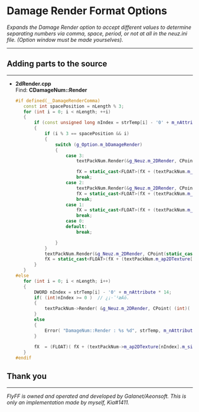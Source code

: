 # Damage Render Format Options  
_Expands the Damage Render option to accept different values to determine separating numbers via comma, space, period, or not at all in the neuz.ini file. (Option window must be made yourselves)._

---
## Adding parts to the source
---
   - **2dRender.cpp**  
     Find: **CDamageNum::Render**
	 
	 ```CPP	
	 #if defined(__DamageRenderComma)
		const int spacePosition = nLength % 3;
		for (int i = 0; i < nLength; ++i)
		{
			if (const unsigned long nIndex = strTemp[i] - '0' + m_nAttribute * 12; static_cast<int>(nIndex) >= 0)
			{
				if (i % 3 == spacePosition && i)
				{
					switch (g_Option.m_bDamageRender)
					{
						case 3:
							textPackNum.Render(&g_Neuz.m_2DRender, CPoint(static_cast<int>(fX), static_cast<int>(fY)), m_nAttribute * 16 + 11, static_cast<DWORD>(nAlpha), fScaleX, fScaleY);

							fX = static_cast<FLOAT>(fX + (textPackNum.m_ap2DTexture[m_nAttribute * 12 + 11].m_size.cx * 0.5 * fScaleX));
							break;
						case 2:
							textPackNum.Render(&g_Neuz.m_2DRender, CPoint(static_cast<int>(fX), static_cast<int>(fY)), m_nAttribute * 16 + 10, static_cast<DWORD>(nAlpha), fScaleX, fScaleY);
							fX = static_cast<FLOAT>(fX + (textPackNum.m_ap2DTexture[m_nAttribute * 12 + 10].m_size.cx * 0.5 * fScaleX));
							break;
						case 1:
							fX = static_cast<FLOAT>(fX + (textPackNum.m_ap2DTexture[nIndex].m_size.cx * 0.5 * fScaleX));
							break;
						case 0:
						default:
							break;

					}
				}
				textPackNum.Render(&g_Neuz.m_2DRender, CPoint(static_cast<int>(fX), static_cast<int>(fY)), nIndex, static_cast<DWORD>(nAlpha), fScaleX, fScaleY);
				fX = static_cast<FLOAT>(fX + (textPackNum.m_ap2DTexture[nIndex].m_size.cx * 0.5 * fScaleX));
			}
		}
	 #else
		for (int i = 0; i < nLength; i++)
		{
			DWORD nIndex = strTemp[i] - '0' + m_nAttribute * 14;
			if( (int)nIndex >= 0 )	// ¿¡·¯¹æÁö.
			{
				textPackNum->Render( &g_Neuz.m_2DRender, CPoint( (int)( fX ), (int)( fY ) ), nIndex ,(DWORD)nAlpha,fScaleX,fScaleY);
			} 
			else
			{
				Error( "DamageNum::Render : %s %d", strTemp, m_nAttribute );
			}
			
			fX	= (FLOAT)( fX + (textPackNum->m_ap2DTexture[nIndex].m_size.cx*0.5*fScaleX) );
		}
	 #endif
     ```
## Thank you
---
_FlyFF is owned and operated and developed by Galanet/Aeonsoft. This is only an implementation made by myself, Kia#1411._

[//]: # (These are reference links used in the body of this note and get stripped out when the markdown processor does its job. There is no need to format nicely because it shouldn't be seen. Thanks SO - http://stackoverflow.com/questions/4823468/store-comments-in-markdown-syntax)

